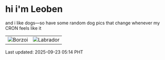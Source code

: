 # hi i'm Leoben

and i like dogs—so have some random dog pics that change whenever my CRON feels like it

|  |  |
|--------|----------|
| ![Borzoi](https://random-dog-vercel.vercel.app/api/random-borzoi?v=1758575643) | ![Labrador](https://random-dog-vercel.vercel.app/api/random-labrador?v=1758575643) |

Last updated: 2025-09-23 05:14 PHT
